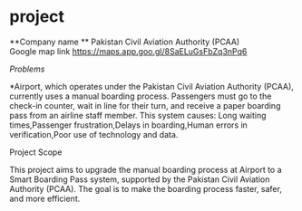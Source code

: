 # project
**Company name **    Pakistan Civil Aviation Authority (PCAA)  
Google map link  https://maps.app.goo.gl/8SaELuGsFbZq3nPq6

*Problems*

*Airport, which operates under the Pakistan Civil Aviation Authority (PCAA), currently uses a manual boarding process. 
Passengers must go to the check-in counter, wait in line for their turn, and receive a paper boarding pass from an airline staff member. This system causes:
Long waiting times,Passenger frustration,Delays in boarding,Human errors in verification,Poor use of technology and data.

Project Scope 

This project aims to upgrade the manual boarding process at Airport to a Smart Boarding Pass system, supported by the Pakistan Civil Aviation Authority (PCAA).
The goal is to make the boarding process faster, safer, and more efficient.
